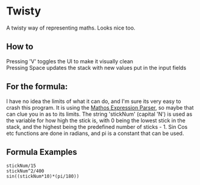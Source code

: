 # Twisty
A twisty way of representing maths. Looks nice too.

## How to
Pressing 'V' toggles the UI to make it visually clean\
Pressing Space updates the stack with new values put in the input fields

## For the formula:
I have no idea the limits of what it can do, and I'm sure its very easy to crash this program. It is using the [Mathos Expression Parser](https://github.com/MathosProject/Mathos-Parser), so maybe that can clue you in as to its limits. The string 'stickNum' (capital 'N') is used as the variable for how high the stick is, with 0 being the lowest stick in the stack, and the highest being the predefined number of sticks - 1. Sin Cos etc functions are done in radians, and pi is a constant that can be used.

## Formula Examples
`stickNum/15`\
`stickNum^2/400`\
`sin((stickNum*10)*(pi/180))`
